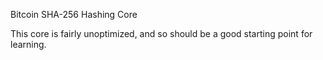Bitcoin SHA-256 Hashing Core

This core is fairly unoptimized, and so should be a good starting point for learning.